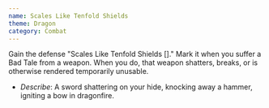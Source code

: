 ```yaml
---
name: Scales Like Tenfold Shields
theme: Dragon
category: Combat
---
```


Gain the defense "Scales Like Tenfold Shields []." Mark it when you suffer a Bad Tale from a weapon. When you do, that weapon shatters, breaks, or is otherwise rendered temporarily unusable. 

* *Describe*: A sword shattering on your hide, knocking away a hammer, igniting a bow in dragonfire.